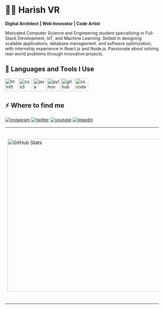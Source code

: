 # 🏄‍♂ Harish VR

**Digital Architect | Web Innovator | Code Artist**

Motivated Computer Science and Engineering student specializing in Full-Stack Development, IoT, and 
Machine Learning. Skilled in designing scalable applications, database management, and software optimization, 
with internship experience in React.js and Node.js. Passionate about solving real-world problems through 
innovative projects.

<h2>🚀 Languages and Tools I Use</h2>
<p><a target="_blank" href="https://developer.mozilla.org/en-US/docs/Web/HTML" style="display: inline-block;"><img src="https://cdn.jsdelivr.net/gh/devicons/devicon/icons/html5/html5-original.svg" alt="html5" width="42" height="42" /></a>
<a target="_blank" href="https://developer.mozilla.org/en-US/docs/Web/CSS" style="display: inline-block;"><img src="https://cdn.jsdelivr.net/gh/devicons/devicon/icons/css3/css3-original.svg" alt="css3" width="42" height="42" /></a>
<a target="_blank" href="https://java.com/" style="display: inline-block;"><img src="https://cdn.jsdelivr.net/gh/devicons/devicon/icons/java/java-original.svg" alt="java" width="42" height="42" /></a>
<a target="_blank" href="https://www.python.org/" style="display: inline-block;"><img src="https://cdn.jsdelivr.net/gh/devicons/devicon/icons/python/python-original.svg" alt="python" width="42" height="42" /></a>
<a target="_blank" href="https://github.com/" style="display: inline-block;"><img src="https://cdn.jsdelivr.net/gh/devicons/devicon/icons/github/github-original.svg" alt="github" width="42" height="42" /></a>
<a target="_blank" href="https://code.visualstudio.com/" style="display: inline-block;"><img src="https://cdn.jsdelivr.net/gh/devicons/devicon/icons/vscode/vscode-original.svg" alt="vscode" width="42" height="42" /></a>


<h2>⚡ Where to find me</h2>
<p><a target="_blank" href="https://www.instagram.com/harrish_vr" style="display: inline-block;"><img src="https://img.shields.io/badge/instagram-logo?style=for-the-badge&logo=instagram&logoColor=white&color=%23F35369" alt="instagram" /></a>
<a target="_blank" href="https://x.com/harish92145652" style="display: inline-block;"><img src="https://img.shields.io/badge/twitter-x?style=for-the-badge&logo=x&logoColor=white&color=%230f1419" alt="twitter" /></a>
<a target="_blank" href="https://www.youtube.com/@versusgamingtamil" style="display: inline-block;"><img src="https://img.shields.io/badge/youtube-logo?style=for-the-badge&logo=youtube&logoColor=white&color=%23cc0000" alt="youtube" /></a>
<a target="_blank" href="https://www.linkedin.com/in/harish-vr-59aab1275" style="display: inline-block;"><img src="https://img.shields.io/badge/linkedin-logo?style=for-the-badge&logo=linkedin&logoColor=white&color=%230a77b6" alt="linkedin" /></a></p>

<table align="center">
  <tr>
    <td>
      <img src="https://github-readme-stats.vercel.app/api?username=913122104048-Harishvr&show_icons=true&locale=en" alt="GitHub Stats" width="500" />
    </td>
    <td style="vertical-align: top;">
      <div style="padding-bottom: 70px;">
        <img src="https://github-readme-streak-stats.herokuapp.com/?user=913122104048-Harishvr&" alt="GitHub Streak" width="500" />
      </div>
    </td>
  </tr>
</table>
